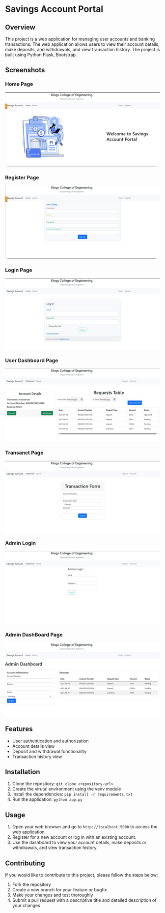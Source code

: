 # Savings Account Portal

## Overview

This project is a web application for managing user accounts and banking transactions. The web application allows users to view their account details, make deposits, and withdrawals, and view transaction history. The project is built using Python Flask, Bootstrap.

## Screenshots

### Home Page

![Home Page](/screenshots//homepage.jpg)

### Register Page

![Register Page](screenshots/registerpage.jpg)

### Login Page

![Login Page](screenshots/loginpage.jpg)

### User Dashboard Page

![User Dashboard Page](screenshots/userdashboard.jpg)

### Transanct Page

![Transanct Page](screenshots/transanctPage.jpg)

### Admin Login

![Admin Page](screenshots/adminlogin.jpg)

### Admin DashBoard Page

![Admin Dashboard Page](screenshots/admindashboard.jpg)

## Features

- User authentication and authorization
- Account details view
- Deposit and withdrawal functionality
- Transaction history view

## Installation

1. Clone the repository: `git clone <repository-url>`
2. Create the virutal environment using the venv module
3. Install the dependencies: `pip install -r requirements.txt`
4. Run the application: `python app.py`

## Usage

1. Open your web browser and go to `http://localhost:5000` to access the web application.
2. Register for a new account or log in with an existing account.
3. Use the dashboard to view your account details, make deposits or withdrawals, and view transaction history.

## Contributing

If you would like to contribute to this project, please follow the steps below:

1. Fork the repository
2. Create a new branch for your feature or bugfix
3. Make your changes and test thoroughly
4. Submit a pull request with a descriptive title and detailed description of your changes




